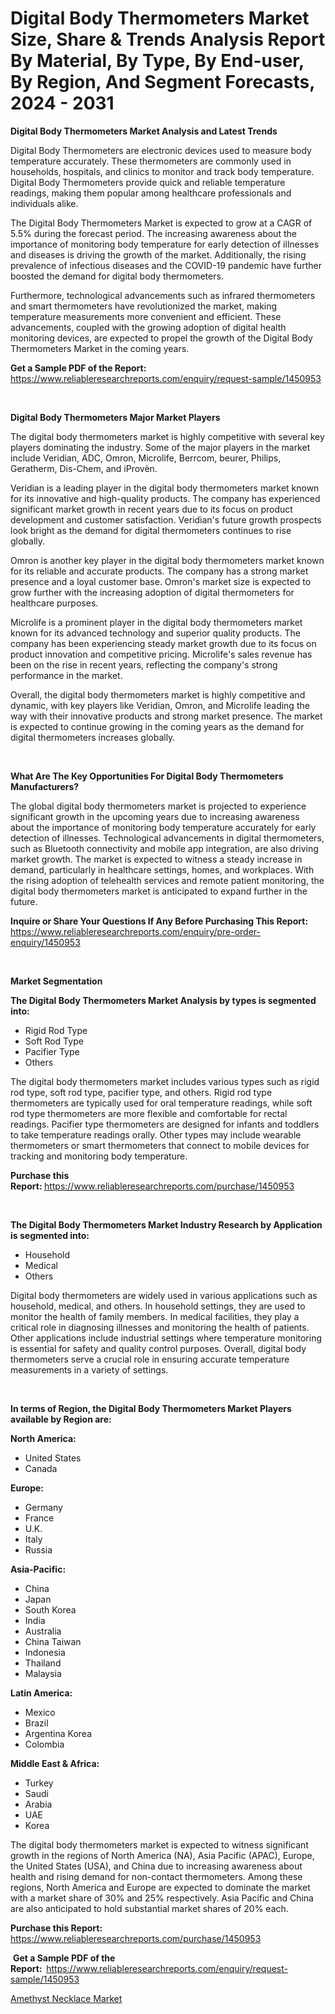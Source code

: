 <p><h1>Digital Body Thermometers Market Size, Share & Trends Analysis Report By Material, By Type, By End-user, By Region, And Segment Forecasts, 2024 - 2031</h1></p><p><strong>Digital Body Thermometers Market Analysis and Latest Trends</strong></p>
<p><p>Digital Body Thermometers are electronic devices used to measure body temperature accurately. These thermometers are commonly used in households, hospitals, and clinics to monitor and track body temperature. Digital Body Thermometers provide quick and reliable temperature readings, making them popular among healthcare professionals and individuals alike.</p><p>The Digital Body Thermometers Market is expected to grow at a CAGR of 5.5% during the forecast period. The increasing awareness about the importance of monitoring body temperature for early detection of illnesses and diseases is driving the growth of the market. Additionally, the rising prevalence of infectious diseases and the COVID-19 pandemic have further boosted the demand for digital body thermometers.</p><p>Furthermore, technological advancements such as infrared thermometers and smart thermometers have revolutionized the market, making temperature measurements more convenient and efficient. These advancements, coupled with the growing adoption of digital health monitoring devices, are expected to propel the growth of the Digital Body Thermometers Market in the coming years.</p></p>
<p><strong>Get a Sample PDF of the Report:&nbsp;</strong> <a href="https://www.reliableresearchreports.com/enquiry/request-sample/1450953">https://www.reliableresearchreports.com/enquiry/request-sample/1450953</a></p>
<p>&nbsp;</p>
<p><strong>Digital Body Thermometers Major Market Players</strong></p>
<p><p>The digital body thermometers market is highly competitive with several key players dominating the industry. Some of the major players in the market include Veridian, ADC, Omron, Microlife, Berrcom, beurer, Philips, Geratherm, Dis-Chem, and iProvèn.</p><p>Veridian is a leading player in the digital body thermometers market known for its innovative and high-quality products. The company has experienced significant market growth in recent years due to its focus on product development and customer satisfaction. Veridian's future growth prospects look bright as the demand for digital thermometers continues to rise globally.</p><p>Omron is another key player in the digital body thermometers market known for its reliable and accurate products. The company has a strong market presence and a loyal customer base. Omron's market size is expected to grow further with the increasing adoption of digital thermometers for healthcare purposes.</p><p>Microlife is a prominent player in the digital body thermometers market known for its advanced technology and superior quality products. The company has been experiencing steady market growth due to its focus on product innovation and competitive pricing. Microlife's sales revenue has been on the rise in recent years, reflecting the company's strong performance in the market.</p><p>Overall, the digital body thermometers market is highly competitive and dynamic, with key players like Veridian, Omron, and Microlife leading the way with their innovative products and strong market presence. The market is expected to continue growing in the coming years as the demand for digital thermometers increases globally.</p></p>
<p>&nbsp;</p>
<p><strong>What Are The Key Opportunities For Digital Body Thermometers Manufacturers?</strong></p>
<p><p>The global digital body thermometers market is projected to experience significant growth in the upcoming years due to increasing awareness about the importance of monitoring body temperature accurately for early detection of illnesses. Technological advancements in digital thermometers, such as Bluetooth connectivity and mobile app integration, are also driving market growth. The market is expected to witness a steady increase in demand, particularly in healthcare settings, homes, and workplaces. With the rising adoption of telehealth services and remote patient monitoring, the digital body thermometers market is anticipated to expand further in the future.</p></p>
<p><strong>Inquire or Share Your Questions If Any Before Purchasing This Report:</strong> <a href="https://www.reliableresearchreports.com/enquiry/pre-order-enquiry/1450953">https://www.reliableresearchreports.com/enquiry/pre-order-enquiry/1450953</a></p>
<p>&nbsp;</p>
<p><strong>Market Segmentation</strong></p>
<p><strong>The Digital Body Thermometers Market Analysis by types is segmented into:</strong></p>
<p><ul><li>Rigid Rod Type</li><li>Soft Rod Type</li><li>Pacifier Type</li><li>Others</li></ul></p>
<p><p>The digital body thermometers market includes various types such as rigid rod type, soft rod type, pacifier type, and others. Rigid rod type thermometers are typically used for oral temperature readings, while soft rod type thermometers are more flexible and comfortable for rectal readings. Pacifier type thermometers are designed for infants and toddlers to take temperature readings orally. Other types may include wearable thermometers or smart thermometers that connect to mobile devices for tracking and monitoring body temperature.</p></p>
<p><strong>Purchase this Report:&nbsp;</strong><a href="https://www.reliableresearchreports.com/purchase/1450953">https://www.reliableresearchreports.com/purchase/1450953</a></p>
<p>&nbsp;</p>
<p><strong>The Digital Body Thermometers Market Industry Research by Application is segmented into:</strong></p>
<p><ul><li>Household</li><li>Medical</li><li>Others</li></ul></p>
<p><p>Digital body thermometers are widely used in various applications such as household, medical, and others. In household settings, they are used to monitor the health of family members. In medical facilities, they play a critical role in diagnosing illnesses and monitoring the health of patients. Other applications include industrial settings where temperature monitoring is essential for safety and quality control purposes. Overall, digital body thermometers serve a crucial role in ensuring accurate temperature measurements in a variety of settings.</p></p>
<p>&nbsp;</p>
<p><strong>In terms of Region, the Digital Body Thermometers Market Players available by Region are:</strong></p>
<p>
    <p> <strong> North America: </strong>
        <ul>
            <li>United States</li>
            <li>Canada</li>
        </ul>
        </p> 
    <p> <strong> Europe: </strong>
        <ul>
            <li>Germany</li>
            <li>France</li>
            <li>U.K.</li>
            <li>Italy</li>
            <li>Russia</li>
        </ul>
        </p> 
    <p> <strong> Asia-Pacific: </strong>
        <ul>
            <li>China</li>
            <li>Japan</li>
            <li>South Korea</li>
            <li>India</li>
            <li>Australia</li>
            <li>China Taiwan</li>
            <li>Indonesia</li>
            <li>Thailand</li>
            <li>Malaysia</li>
        </ul>
        </p> 
    <p> <strong> Latin America: </strong>
        <ul>
            <li>Mexico</li>
            <li>Brazil</li>
            <li>Argentina Korea</li>
            <li>Colombia</li>
        </ul>
        </p> 
    <p> <strong> Middle East & Africa: </strong>
        <ul>
            <li>Turkey</li>
            <li>Saudi</li>
            <li>Arabia</li>
            <li>UAE</li>
            <li>Korea</li>
        </ul>
    </p>
    </p>
<p><p>The digital body thermometers market is expected to witness significant growth in the regions of North America (NA), Asia Pacific (APAC), Europe, the United States (USA), and China due to increasing awareness about health and rising demand for non-contact thermometers. Among these regions, North America and Europe are expected to dominate the market with a market share of 30% and 25% respectively. Asia Pacific and China are also anticipated to hold substantial market shares of 20% each.</p></p>
<p><strong>Purchase this Report: </strong><a href="https://www.reliableresearchreports.com/purchase/1450953">https://www.reliableresearchreports.com/purchase/1450953</a></p>
<p>&nbsp;<strong>Get a Sample PDF of the Report:&nbsp;&nbsp;</strong><a href="https://www.reliableresearchreports.com/enquiry/request-sample/1450953">https://www.reliableresearchreports.com/enquiry/request-sample/1450953</a></p>
<p><strong></strong></p>
<p><p><a href="https://github.com/JameTravis/Market-Research-Report-List-4/blob/main/amethyst-necklace-market.md">Amethyst Necklace Market</a></p></p>